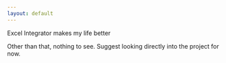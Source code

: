 ```yaml
---
layout: default
---
```


Excel Integrator makes my life better

Other than that, nothing to see. Suggest looking directly into the project for now. 
